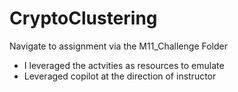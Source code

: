 # CryptoClustering

Navigate to assignment via the M11_Challenge Folder

- I leveraged the actvities as resources to emulate
- Leveraged copilot at the direction of instructor
